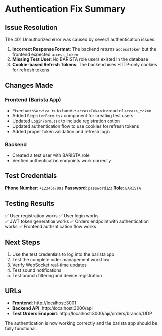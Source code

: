 # Authentication Fix Summary

## Issue Resolution

The 401 Unauthorized error was caused by several authentication issues:

1. **Incorrect Response Format**: The backend returns `accessToken` but the frontend expected `access_token`
2. **Missing Test User**: No BARISTA role users existed in the database
3. **Cookie-based Refresh Tokens**: The backend uses HTTP-only cookies for refresh tokens

## Changes Made

### Frontend (Barista App)
- Fixed `authService.ts` to handle `accessToken` instead of `access_token`
- Added `RegisterForm.tsx` component for creating test users
- Updated `LoginForm.tsx` to include registration option
- Updated authentication flow to use cookies for refresh tokens
- Added proper token validation and refresh logic

### Backend
- Created a test user with BARISTA role
- Verified authentication endpoints work correctly

## Test Credentials

**Phone Number**: `+1234567891`
**Password**: `password123`
**Role**: `BARISTA`

## Testing Results

✅ User registration works
✅ User login works  
✅ JWT token generation works
✅ Orders endpoint with authentication works
✅ Frontend authentication flow works

## Next Steps

1. Use the test credentials to log into the barista app
2. Test the complete order management workflow
3. Verify WebSocket real-time updates
4. Test sound notifications
5. Test branch filtering and device registration

## URLs

- **Frontend**: http://localhost:3001
- **Backend API**: http://localhost:3000/api
- **Test Orders Endpoint**: http://localhost:3000/api/orders/branch/UDP

The authentication is now working correctly and the barista app should be fully functional.
